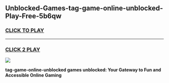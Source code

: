 
## Unblocked-Games-tag-game-online-unblocked-Play-Free-5b6qw
<h3>
<a href="https://premium76.site?title=tag-game-online-unblocked&ref=23A">CLICK TO PLAY</a></h3>
<hr>

<h3>
<a href="https://premium76.site?title=tag-game-online-unblocked&ref=23A">CLICK 2 PLAY</a>
  
</h3>

<a href="https://premium76.site?title=tag-game-online-unblocked&ref=23A"><img src="https://clearcache.store/games.png"></a>


**tag-game-online-unblocked games unblocked: Your Gateway to Fun and Accessible Online Gaming**
